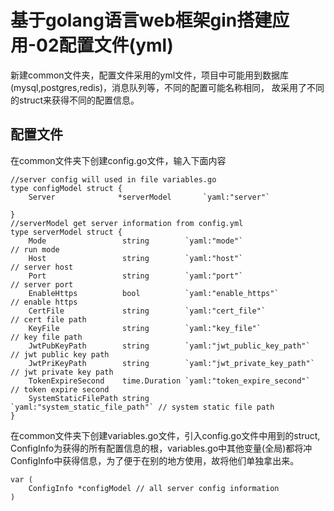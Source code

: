 # 基于golang语言web框架gin搭建应用-02配置文件\(yml\)

新建common文件夹，配置文件采用的yml文件，项目中可能用到数据库\(mysql,postgres,redis\)，消息队列等，不同的配置可能名称相同， 故采用了不同的struct来获得不同的配置信息。

## 配置文件

在common文件夹下创建config.go文件，输入下面内容

    //server config will used in file variables.go
    type configModel struct {
    	Server              *serverModel       `yaml:"server"`

    }
    //serverModel get server information from config.yml
    type serverModel struct {
    	Mode                 string        `yaml:"mode"`                    // run mode
    	Host                 string        `yaml:"host"`                    // server host
    	Port                 string        `yaml:"port"`                    // server port
    	EnableHttps          bool          `yaml:"enable_https"`            // enable https
    	CertFile             string        `yaml:"cert_file"`               // cert file path
    	KeyFile              string        `yaml:"key_file"`                // key file path
    	JwtPubKeyPath        string        `yaml:"jwt_public_key_path"`     // jwt public key path
    	JwtPriKeyPath        string        `yaml:"jwt_private_key_path"`    // jwt private key path
    	TokenExpireSecond    time.Duration `yaml:"token_expire_second"`     // token expire second
    	SystemStaticFilePath string        `yaml:"system_static_file_path"` // system static file path
    }

在common文件夹下创建variables.go文件，引入config.go文件中用到的struct, ConfigInfo为获得的所有配置信息的根，variables.go中其他变量\(全局\)都将冲ConfigInfo中获得信息，为了便于在别的地方使用，故将他们单独拿出来。

```
var (
	ConfigInfo *configModel // all server config information
)

```





